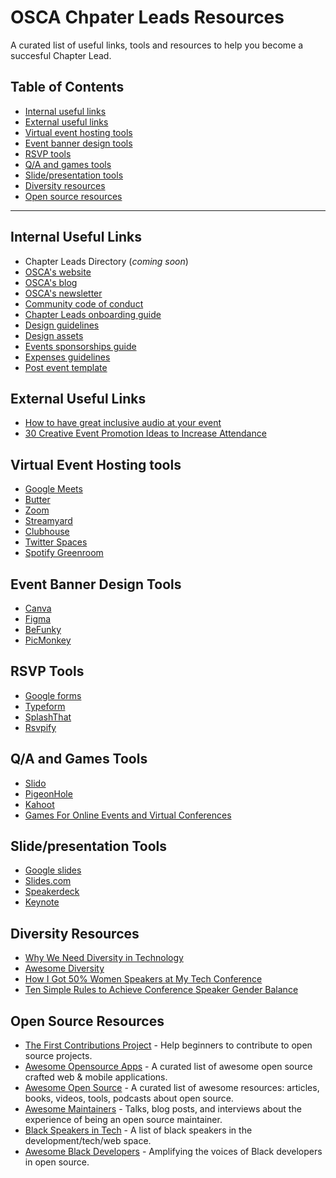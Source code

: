# OSCA Chpater Leads Resources

A curated list of useful links, tools and resources to help you become a succesful Chapter Lead.

## Table of Contents

- [Internal useful links](#internal-useful-links)
- [External useful links](#external-useful-links)
- [Virtual event hosting tools](#virtual-event-hosting-tools)
- [Event banner design tools](#event-banner-design-tools)
- [RSVP tools](#rsvp-tools)
- [Q/A and games tools](#qa-and-games-tools)
- [Slide/presentation tools](#slidepresentation-tools)
- [Diversity resources](#diversity-resources)
- [Open source resources](#open-source-resources)

---

## Internal Useful Links

- Chapter Leads Directory (_coming soon_)
- [OSCA's website](https://oscafrica.org)
- [OSCA's blog](https://blog.oscafrica.org)
- [OSCA's newsletter](https://blog.oscafrica.org/newsletter)
- [Community code of conduct](https://docs.oscafrica.org/about/community-code-of-conduct)
- [Chapter Leads onboarding guide](https://docs.oscafrica.org/community/chapters/chapter-leads-onboarding-guide)
- [Design guidelines](https://github.com/oscafrica/Design/blob/master/Chapters%20Program/OSCA%20Chapters%20Design%20Guide.pdf)
- [Design assets](https://github.com/oscafrica/Design/tree/master/Brand%20Assets)
- [Events sponsorships guide](https://github.com/oscafrica/chapter-leads-hub/blob/master/docs/sponsorship.md)
- [Expenses guidelines](https://github.com/oscafrica/chapter-leads-hub/blob/master/docs/expenses.md)
- [Post event template](https://github.com/oscafrica/chapter-leads-hub/blob/master/docs/post-event-template.md)

## External Useful Links

- [How to have great inclusive audio at your event](https://github.com/njt/event-audio)
- [30 Creative Event Promotion Ideas to Increase Attendance](https://www.eventbrite.com/blog/creative-event-promotion-ideas-ds00/)

## Virtual Event Hosting tools

- [Google Meets](https://meets.google.com)
- [Butter](https://butter.us)
- [Zoom](https://zoom.us)
- [Streamyard](https://streamyard.com)
- [Clubhouse](https://joinclubhouse.com)
- [Twitter Spaces](https://help.twitter.com/en/using-twitter/spaces)
- [Spotify Greenroom](https://spotify.com/us/greenroom)

## Event Banner Design Tools

- [Canva](https://www.canva.com)
- [Figma](https://www.figma.com)
- [BeFunky](https://www.befunky.com)
- [PicMonkey](https://www.picmonkey.com)

## RSVP Tools

- [Google forms](https://forms.google.com)
- [Typeform](https://www.typeform.com)
- [SplashThat](https://splashthat.com)
- [Rsvpify](https://rsvpify.com)

## Q/A and Games Tools

- [Slido](https://www.sli.do)
- [PigeonHole](https://pigeonholelive.com)
- [Kahoot](https://kahoot.it)
- [Games For Online Events and Virtual Conferences](https://www.marketjs.com/games-for-online-events-virtual-conference-and-exhibitions)

## Slide/presentation Tools

- [Google slides](https://slides.google.com)
- [Slides.com](https://slides.com/bolajiayodeji)
- [Speakerdeck](https://speakerdeck.com)
- [Keynote](https://www.apple.com/keynote)

## Diversity Resources

- [Why We Need Diversity in Technology](https://youtu.be/OOQfQwxCOF0)
- [Awesome Diversity](https://github.com/folkswhocode/awesome-diversity)
- [How I Got 50% Women Speakers at My Tech Conference](https://geekfeminismdotorg.wordpress.com/2012/05/21/how-i-got-50-women-speakers-at-my-tech-conference/)
- [Ten Simple Rules to Achieve Conference Speaker Gender Balance](https://journals.plos.org/ploscompbiol/article?id=10.1371/journal.pcbi.1003903)

## Open Source Resources

- [The First Contributions Project](https://github.com/firstcontributions/first-contributions) - Help beginners to contribute to open source projects.
- [Awesome Opensource Apps](https://github.com/unicodeveloper/awesome-opensource-apps) - A curated list of awesome open source crafted web & mobile applications.
- [Awesome Open Source](https://github.com/oscafrica/awesome-open-source) - A curated list of awesome resources: articles, books, videos, tools, podcasts about open source.
- [Awesome Maintainers](https://github.com/nayafia/awesome-maintainers) - Talks, blog posts, and interviews about the experience of being an open source maintainer.
- [Black Speakers in Tech](https://github.com/samanthabretous/black-speakers-in-tech) - A list of black speakers in the development/tech/web space.
- [Awesome Black Developers](https://github.com/bdougie/awesome-black-developers) - Amplifying the voices of Black developers in open source.
